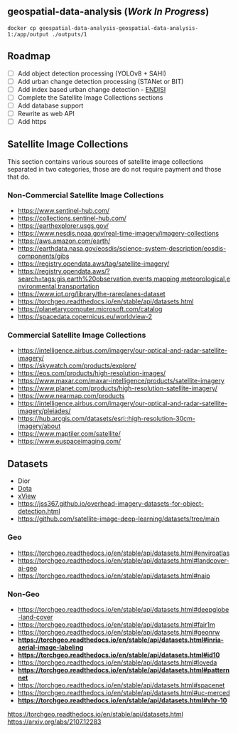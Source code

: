 ## geospatial-data-analysis (*Work In Progress*)

```
docker cp geospatial-data-analysis-geospatial-data-analysis-1:/app/output ./outputs/1
```

<!--

docker cp geospatial-data-analysis-geospatial-data-analysis-1:/app/reqs.txt ./reqs.txt

-->

## Roadmap

- [ ] Add object detection processing (YOLOv8 + SAHI)
- [ ] Add urban change detection processing (STANet or BIT)
- [ ] Add index based urban change detection - [ENDISI](https://docs.digitalearthafrica.org/en/latest/sandbox/notebooks/Real_world_examples/Urban_change_detection.html)
- [ ] Complete the Satellite Image Collections sections
- [ ] Add database support
- [ ] Rewrite as web API
- [ ] Add https

## Satellite Image Collections

This section contains various sources of satellite image collections separated in two categories, those are do not require payment and those that do.

### Non-Commercial Satellite Image Collections

- https://www.sentinel-hub.com/
- https://collections.sentinel-hub.com/
- https://earthexplorer.usgs.gov/
- https://www.nesdis.noaa.gov/real-time-imagery/imagery-collections
- https://aws.amazon.com/earth/
- https://earthdata.nasa.gov/eosdis/science-system-description/eosdis-components/gibs
- https://registry.opendata.aws/tag/satellite-imagery/
- https://registry.opendata.aws/?search=tags:gis,earth%20observation,events,mapping,meteorological,environmental,transportation
- https://www.iqt.org/library/the-rareplanes-dataset
- https://torchgeo.readthedocs.io/en/stable/api/datasets.html
- https://planetarycomputer.microsoft.com/catalog
- https://spacedata.copernicus.eu/worldview-2


### Commercial Satellite Image Collections

- https://intelligence.airbus.com/imagery/our-optical-and-radar-satellite-imagery/
- https://skywatch.com/products/explore/
- https://eos.com/products/high-resolution-images/
- https://www.maxar.com/maxar-intelligence/products/satellite-imagery
- https://www.planet.com/products/high-resolution-satellite-imagery/
- https://www.nearmap.com/products
- https://intelligence.airbus.com/imagery/our-optical-and-radar-satellite-imagery/pleiades/
- https://hub.arcgis.com/datasets/esri::high-resolution-30cm-imagery/about
- https://www.maptiler.com/satellite/
- https://www.euspaceimaging.com/


## Datasets

- Dior
- [Dota](https://captain-whu.github.io/DOTA/index.html)
- [xView](https://xviewdataset.org/)
- https://jss367.github.io/overhead-imagery-datasets-for-object-detection.html
- https://github.com/satellite-image-deep-learning/datasets/tree/main

### Geo
- https://torchgeo.readthedocs.io/en/stable/api/datasets.html#enviroatlas
- https://torchgeo.readthedocs.io/en/stable/api/datasets.html#landcover-ai-geo
- https://torchgeo.readthedocs.io/en/stable/api/datasets.html#naip

### Non-Geo
- https://torchgeo.readthedocs.io/en/stable/api/datasets.html#deepglobe-land-cover
- https://torchgeo.readthedocs.io/en/stable/api/datasets.html#fair1m
- https://torchgeo.readthedocs.io/en/stable/api/datasets.html#geonrw
- **https://torchgeo.readthedocs.io/en/stable/api/datasets.html#inria-aerial-image-labeling**
- **https://torchgeo.readthedocs.io/en/stable/api/datasets.html#id10**
- https://torchgeo.readthedocs.io/en/stable/api/datasets.html#loveda
- **https://torchgeo.readthedocs.io/en/stable/api/datasets.html#patternnet**
- https://torchgeo.readthedocs.io/en/stable/api/datasets.html#spacenet
- https://torchgeo.readthedocs.io/en/stable/api/datasets.html#uc-merced
- **https://torchgeo.readthedocs.io/en/stable/api/datasets.html#vhr-10**

https://torchgeo.readthedocs.io/en/stable/api/datasets.html
https://arxiv.org/abs/2107.12283 
